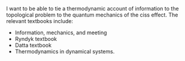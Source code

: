 I want to be able to tie a thermodynamic account of information to the topological problem to the quantum mechanics of the ciss effect. The relevant textbooks include:
- Information, mechanics, and meeting
- Ryndyk textbook
- Datta textbook
- Thermodynamics in dynamical systems. 